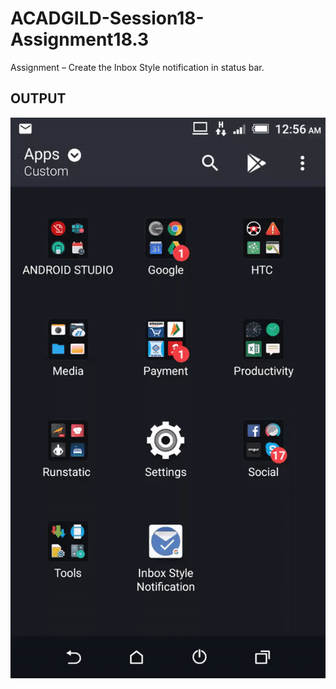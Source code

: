 # ACADGILD-Session18-Assignment18.3
Assignment – Create the Inbox Style notification in status bar.
## OUTPUT
![](https://github.com/ashutosh00074/ACADGILD-Session18-Assignment18.3/blob/master/Output/1.Output.gif)

